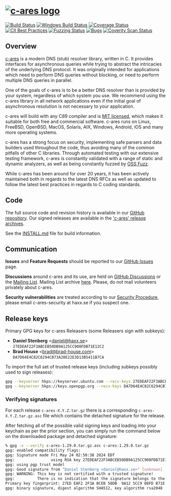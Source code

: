 # [![c-ares logo](https://c-ares.org/art/c-ares-logo.svg)](https://c-ares.org/)

[![Build Status](https://api.cirrus-ci.com/github/c-ares/c-ares.svg?branch=main)](https://cirrus-ci.com/github/c-ares/c-ares)
[![Windows Build Status](https://ci.appveyor.com/api/projects/status/aevgc5914tm72pvs/branch/main?svg=true)](https://ci.appveyor.com/project/c-ares/c-ares/branch/main)
[![Coverage Status](https://coveralls.io/repos/github/c-ares/c-ares/badge.svg)](https://coveralls.io/github/c-ares/c-ares)
[![CII Best Practices](https://bestpractices.coreinfrastructure.org/projects/291/badge)](https://bestpractices.coreinfrastructure.org/projects/291)
[![Fuzzing Status](https://oss-fuzz-build-logs.storage.googleapis.com/badges/c-ares.svg)](https://bugs.chromium.org/p/oss-fuzz/issues/list?sort=-opened&can=1&q=proj:c-ares)
[![Bugs](https://sonarcloud.io/api/project_badges/measure?project=c-ares_c-ares&metric=bugs)](https://sonarcloud.io/summary/new_code?id=c-ares_c-ares)
[![Coverity Scan Status](https://scan.coverity.com/projects/c-ares/badge.svg)](https://scan.coverity.com/projects/c-ares)

## Overview
[c-ares](https://c-ares.org) is a modern DNS (stub) resolver library, written in
C. It provides interfaces for asynchronous queries while trying to abstract the
intricacies of the underlying DNS protocol.  It was originally intended for
applications which need to perform DNS queries without blocking, or need to
perform multiple DNS queries in parallel.

One of the goals of c-ares is to be a better DNS resolver than is provided by
your system, regardless of which system you use.  We recommend using
the c-ares library in all network applications even if the initial goal of
asynchronous resolution is not necessary to your application.

c-ares will build with any C89 compiler and is [MIT licensed](LICENSE.md),
which makes it suitable for both free and commercial software. c-ares runs on
Linux, FreeBSD, OpenBSD, MacOS, Solaris, AIX, Windows, Android, iOS and many
more operating systems.

c-ares has a strong focus on security, implementing safe parsers and data
builders used throughout the code, thus avoiding many of the common pitfalls
of other C libraries.  Through automated testing with our extensive testing
framework, c-ares is constantly validated with a range of static and dynamic
analyzers, as well as being constantly fuzzed by [OSS Fuzz](https://github.com/google/oss-fuzz).

While c-ares has been around for over 20 years, it has been actively maintained
both in regards to the latest DNS RFCs as well as updated to follow the latest
best practices in regards to C coding standards.

## Code

The full source code and revision history is available in our
[GitHub  repository](https://github.com/c-ares/c-ares).  Our signed releases
are available in the ['c-ares' release archives](https://c-ares.org/download/).


See the [INSTALL.md](INSTALL.md) file for build information.

## Communication

**Issues** and **Feature Requests** should be reported to our
[GitHub Issues](https://github.com/c-ares/c-ares/issues) page.

**Discussions** around c-ares and its use, are held on
[GitHub Discussions](https://github.com/c-ares/c-ares/discussions/categories/q-a)
or the [Mailing List](https://lists.haxx.se/mailman/listinfo/c-ares).  Mailing
List archive [here](https://lists.haxx.se/pipermail/c-ares/).
Please, do not mail volunteers privately about c-ares.

**Security vulnerabilities** are treated according to our
[Security Procedure](SECURITY.md), please email c-ares-security at
 haxx.se if you suspect one.


## Release keys

Primary GPG keys for c-ares Releasers (some Releasers sign with subkeys):

* **Daniel Stenberg** <<daniel@haxx.se>>
  `27EDEAF22F3ABCEB50DB9A125CC908FDB71E12C2`
* **Brad House** <<brad@brad-house.com>>
  `DA7D64E4C82C6294CB73A20E22E3D13B5411B7CA`

To import the full set of trusted release keys (including subkeys possibly used
to sign releases):

```bash
gpg --keyserver hkps://keyserver.ubuntu.com --recv-keys 27EDEAF22F3ABCEB50DB9A125CC908FDB71E12C2 # Daniel Stenberg
gpg --keyserver hkps://keys.openpgp.org --recv-keys DA7D64E4C82C6294CB73A20E22E3D13B5411B7CA     # Brad House
```

### Verifying signatures

For each release `c-ares-X.Y.Z.tar.gz` there is a corresponding
`c-ares-X.Y.Z.tar.gz.asc` file which contains the detached signature for the
release.

After fetching all of the possible valid signing keys and loading into your
keychain as per the prior section, you can simply run the command below on
the downloaded package and detached signature:

```bash
% gpg -v --verify c-ares-1.29.0.tar.gz.asc c-ares-1.29.0.tar.gz
gpg: enabled compatibility flags:
gpg: Signature made Fri May 24 02:50:38 2024 EDT
gpg:                using RSA key 27EDEAF22F3ABCEB50DB9A125CC908FDB71E12C2
gpg: using pgp trust model
gpg: Good signature from "Daniel Stenberg <daniel@haxx.se>" [unknown]
gpg: WARNING: This key is not certified with a trusted signature!
gpg:          There is no indication that the signature belongs to the owner.
Primary key fingerprint: 27ED EAF2 2F3A BCEB 50DB  9A12 5CC9 08FD B71E 12C2
gpg: binary signature, digest algorithm SHA512, key algorithm rsa2048
```
